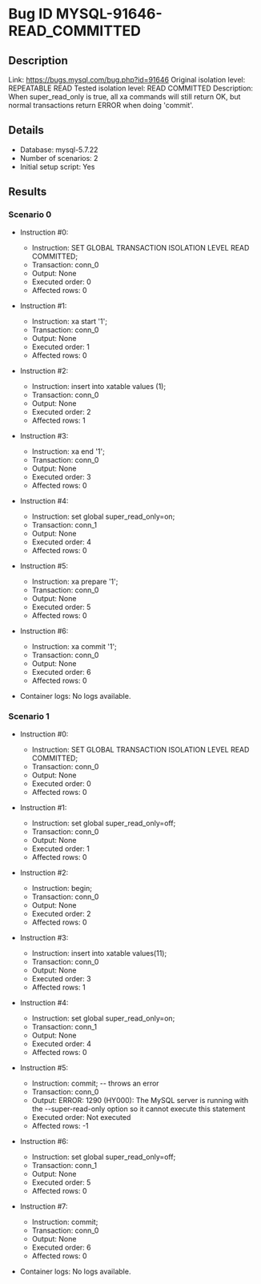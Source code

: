 # Bug ID MYSQL-91646-READ_COMMITTED

## Description

Link:                     https://bugs.mysql.com/bug.php?id=91646
Original isolation level: REPEATABLE READ
Tested isolation level:   READ COMMITTED
Description:              When super_read_only is true, all xa commands will still return OK, but normal transactions return ERROR when doing 'commit'.


## Details
 * Database: mysql-5.7.22
 * Number of scenarios: 2
 * Initial setup script: Yes

## Results
### Scenario 0
 * Instruction #0:
     - Instruction:  SET GLOBAL TRANSACTION ISOLATION LEVEL READ COMMITTED;
     - Transaction: conn_0
     - Output: None
     - Executed order: 0
     - Affected rows: 0
 * Instruction #1:
     - Instruction:  xa start '1';
     - Transaction: conn_0
     - Output: None
     - Executed order: 1
     - Affected rows: 0
 * Instruction #2:
     - Instruction:  insert into xatable values (1);
     - Transaction: conn_0
     - Output: None
     - Executed order: 2
     - Affected rows: 1
 * Instruction #3:
     - Instruction:  xa end '1';
     - Transaction: conn_0
     - Output: None
     - Executed order: 3
     - Affected rows: 0
 * Instruction #4:
     - Instruction:  set global super_read_only=on;
     - Transaction: conn_1
     - Output: None
     - Executed order: 4
     - Affected rows: 0
 * Instruction #5:
     - Instruction:  xa prepare '1';
     - Transaction: conn_0
     - Output: None
     - Executed order: 5
     - Affected rows: 0
 * Instruction #6:
     - Instruction:  xa commit '1';
     - Transaction: conn_0
     - Output: None
     - Executed order: 6
     - Affected rows: 0

 * Container logs:
   No logs available.

### Scenario 1
 * Instruction #0:
     - Instruction:  SET GLOBAL TRANSACTION ISOLATION LEVEL READ COMMITTED;
     - Transaction: conn_0
     - Output: None
     - Executed order: 0
     - Affected rows: 0
 * Instruction #1:
     - Instruction:  set global super_read_only=off;
     - Transaction: conn_0
     - Output: None
     - Executed order: 1
     - Affected rows: 0
 * Instruction #2:
     - Instruction:  begin;
     - Transaction: conn_0
     - Output: None
     - Executed order: 2
     - Affected rows: 0
 * Instruction #3:
     - Instruction:  insert into xatable values(11);
     - Transaction: conn_0
     - Output: None
     - Executed order: 3
     - Affected rows: 1
 * Instruction #4:
     - Instruction:  set global super_read_only=on;
     - Transaction: conn_1
     - Output: None
     - Executed order: 4
     - Affected rows: 0
 * Instruction #5:
     - Instruction:  commit; -- throws an error
     - Transaction: conn_0
     - Output: ERROR: 1290 (HY000): The MySQL server is running with the --super-read-only option so it cannot execute this statement
     - Executed order: Not executed
     - Affected rows: -1
 * Instruction #6:
     - Instruction:  set global super_read_only=off;
     - Transaction: conn_1
     - Output: None
     - Executed order: 5
     - Affected rows: 0
 * Instruction #7:
     - Instruction:  commit;
     - Transaction: conn_0
     - Output: None
     - Executed order: 6
     - Affected rows: 0

 * Container logs:
   No logs available.
